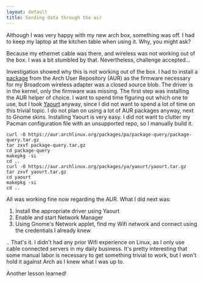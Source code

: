 ```yaml
---
layout: default
title: Sending data through the air
---
```


Although I was very happy with my new arch box, something was off. I had to keep my laptop at the kitchen table when using it. Why, you might ask?

Because my ethernet cable was there, and wireless was not working out of the box. I was a bit stumbled by that. Nevertheless, challenge accepted...

Investigation showed why this is not working out of the box. I had to install a [package](https://aur.archlinux.org/packages/b43-firmware/) from the Arch User Repository (AUR) as the firmware necessary for my Broadcom wireless adapter was a closed source blob. The driver is in the kernel, only the firmware was missing. The first step was installing the AUR helper of choice. I want to spend time figuring out which one to use, but I took [Yaourt](https://archlinux.fr/yaourt-en) anyway, since I did not want to spend a lot of time on this trivial topic. I do not plan on using a lot of AUR packages anyway, next to Gnome skins. Installing Yaourt is very easy. I did not want to clutter my Pacman configuration file with an unsupported repo, so I manually build it.

    curl -O https://aur.archlinux.org/packages/pa/package-query/package-query.tar.gz
    tar zxvf package-query.tar.gz
    cd package-query
    makepkg -si
    cd ..
    curl -O https://aur.archlinux.org/packages/ya/yaourt/yaourt.tar.gz
    tar zxvf yaourt.tar.gz
    cd yaourt
    makepkg -si
    cd ..

All was working fine now regarding the AUR. What I did next was:

1. Install the appropriate driver using Yaourt
2. Enable and start Network Manager
3. Using Gnome's Network applet, find my Wifi network and connect using the credentials I already knew

.. That's it. I didn't had any prior Wifi experience on Linux, as I only use cable connected servers in my daily business. It's pretty interesting that some manual labor is necessary to get something trivial to work, but I won't hold it against Arch as I knew what I was up to. 

Another lesson learned!
